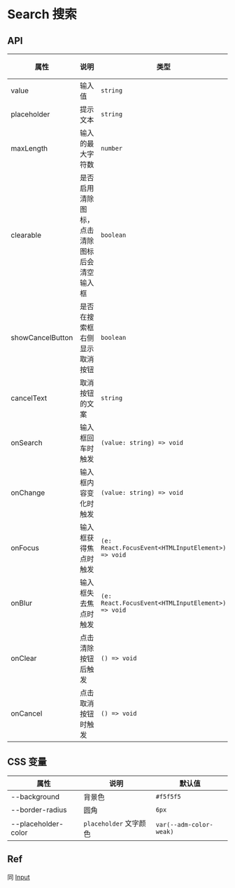 # Search 搜索

<code src="./demos/demo1.tsx"></code>

## API

| 属性             | 说明                                         | 类型                                              | 默认值   |
| ---------------- | -------------------------------------------- | ------------------------------------------------- | -------- |
| value            | 输入值                                       | `string`                                          | -        |
| placeholder      | 提示文本                                     | `string`                                          | -        |
| maxLength        | 输入的最大字符数                             | `number`                                          | -        |
| clearable        | 是否启用清除图标，点击清除图标后会清空输入框 | `boolean`                                         | `true`   |
| showCancelButton | 是否在搜索框右侧显示取消按钮                 | `boolean`                                         | `false`  |
| cancelText       | 取消按钮的文案                               | `string`                                          | `'取消'` |
| onSearch         | 输入框回车时触发                             | `(value: string) => void`                         | -        |
| onChange         | 输入框内容变化时触发                         | `(value: string) => void`                         | -        |
| onFocus          | 输入框获得焦点时触发                         | `(e: React.FocusEvent<HTMLInputElement>) => void` | -        |
| onBlur           | 输入框失去焦点时触发                         | `(e: React.FocusEvent<HTMLInputElement>) => void` | -        |
| onClear          | 点击清除按钮后触发                           | `() => void`                                      | -        |
| onCancel         | 点击取消按钮时触发                           | `() => void`                                      | -        |

## CSS 变量

| 属性                | 说明                   | 默认值                  |
| ------------------- | ---------------------- | ----------------------- |
| --background        | 背景色                 | `#f5f5f5`               |
| --border-radius     | 圆角                   | `6px`                   |
| --placeholder-color | `placeholder` 文字颜色 | `var(--adm-color-weak)` |

## Ref

同 [Input](./input)

